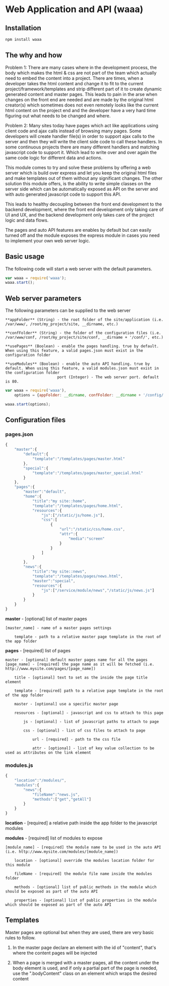 Web Application and API (waaa)
=============================

Installation
------------
```bash
npm install waaa
```

The why and how
---------------
Problem 1: There are many cases where in the development process, the body which makes the html & css are not part of
 the team which actually need to embed the content into a project.
 There are times, when a developer takes the html content and change it to fit to the current project/framework/templates
  and strip different part of it to create dynamic generated content and master pages.
 This leads to pain in the arse when changes on the front end are needed and are made by the original html creator(s)
 which sometimes does not even remotely looks like the current html content on the project end and the developer have
  a very hard time figuring out what needs to be changed and where.


Problem 2: Many sites today have pages which act like applications using client code and ajax calls instead of browsing
    many pages. Some developers will create handler file(s) in order to support ajax calls to the server and then they
     will write the client side code to call these handlers. In some continuous projects there are many different handlers
     and matching javascript code to support it. Which lead to write over and over again the same code logic for different
     data and actions.


This module comes to try and solve these problems by offering a web server which is build over express and let you keep
 the original html files and make templates out of them without any significant changes.
The other solution this module offers, is the ability to write simple classes on the server side which can be automatically
exposed as API on the server and with auto generated javascript code to support this API.

This leads to healthy decoupling between the front end development to the backend development, where the front end development
only taking care of UI and UX, and the backend development only takes care of the project logic and data flows.


The pages and auto API features are enables by default but can easily turned off and the module exposes the express module
in cases you need to implement your own web server logic.


Basic usage
-----------
The following code will start a web server with the default parameters.

```javascript
var waaa = require('waaa');
waaa.start();
```

Web server parameters
---------------------
The following parameters can be supplied to the web server

    **appFolder** (String) - the root folder of the site/application (i.e. /var/www/, /root/my_project/site, __dirname, etc.)

    **confFolder** (String) - the folder of the configuration files (i.e. /var/www/conf, /root/my_project/site/conf, __dirname + '/conf/', etc.)

    **usePages** (Boolean) - enable the pages handling. true by default. When using this feature, a valid pages.json must exist in the configuration folder

    **useModules** (Boolean) - enable the auto API handling. true by default. When using this feature, a valid modules.json must exist in the configuration folder
                           port (Integer) - The web server port. default is 80.

```javascript
var waaa = require('waaa'),
    options = {appFolder: __dirname, confFolder: __dirname + '/config/', port:8080};

waaa.start(options);
```

Configuration files
-------------------
### pages.json
```javascript
{
    "master":{
        "default":{
            "template":"/templates/pages/master.html"
        },
        "special":{
            "template":"/templates/pages/master_special.html"
        }
    },
    "pages":{
        "master":"default",
        "home":{
            "title":"my site::home",
            "template":"/templates/pages/home.html",
            "resources":{
                "js":["/static/js/home.js"],
                "css":[
                    {
                        "url":"/static/css/home.css",
                        "attr":{
                            "media":"screen"
                        }
                    }
                ]
            }
        },
        "news":{
            "title":"my site::news",
            "template":"/templates/pages/news.html",
            "master":"special",
            "resources":{
                "js":["/service/module/news","/static/js/news.js"]
            }
        }
    }
}
```

**master** - [optional] list of master pages

    [master_name] - name of a master pages settings

        template - path to a relative master page template in the root of the app folder


**pages** - [required] list of pages

    master - [optional] default master pages name for all the pages
    [page_name] - [required] the page name as it will be fetched (i.e. http://www.mysite.com/pages/[page_name])

        title - [optional] text to set as the inside the page title element

        template - [required] path to a relative page template in the root of the app folder

        master - [optional] use a specific master page

        resources - [optional] - javascript and css to attach to this page

            js - [optional] - list of javascript paths to attach to page

            css - [optional] - list of css files to attach to page

                url - [required] - path to the css file

                attr - [optional] - list of key value collection to be used as attributes on the link element


### modules.js
```javascript
{
    "location":"/modules/",
    "modules":{
        "news":{
            "fileName":"news.js",
            "methods":["get","getAll"]
        }
    }
}
```

**location** - [required] a relative path inside the app folder to the javascript modules

**modules** - [required] list of modules to expose

    [module_name] - [required] the module name to be used in the auto API (i.e. http://www.mysite.com/modules/[module_name])

        location - [optional] override the modules location folder for this module

        fileName - [required] the module file name inside the modules folder

        methods - [optional] list of public methods in the module which should be exposed as part of the auto API

        properties - [optional] list of public properties in the module which should be exposed as part of the auto API



Templates
---------
Master pages are optional but when they are used, there are very basic rules to follow.

1. In the master page declare an element with the id of "content", that's where the content pages will be injected

2. When a page is merged with a master pages, all the content under the body element is used, and if only a partial part
    of the page is needed, use the ".bodyContent" class on an element which wraps the desired content


